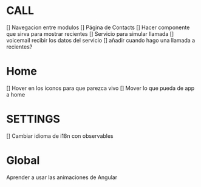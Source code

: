# CALL 
[] Navegacion entre modulos 
[] Página de Contacts
[] Hacer componente que sirva para mostrar recientes
[] Servicio para simular llamada
[] voicemail recibir los datos del servicio
[] añadir cuando hago una llamada a recientes?


# Home 
[] Hover en los iconos para que parezca vivo
[] Mover lo que pueda de app a home


# SETTINGS
[] Cambiar idioma de i18n con observables

# Global
Aprender a usar las animaciones de Angular

